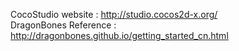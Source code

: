 CocoStudio website    : http://studio.cocos2d-x.org/  <br>
DragonBones Reference : http://dragonbones.github.io/getting_started_cn.html